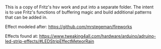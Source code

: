 This is a copy of Fritz's hsv work and put into a separate folder. 
The intent is to use Fritz's functions of buffering magic and build additional patterns
that can be added in.  

Effect modeled after:
https://github.com/mrstegeman/fireworks

Effects found at:
https://www.tweaking4all.com/hardware/arduino/adruino-led-strip-effects/#LEDStripEffectMeteorRain
